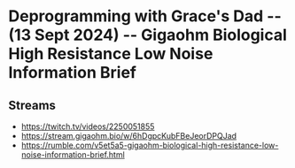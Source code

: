 # Deprogramming with Grace's Dad -- (13 Sept 2024) -- Gigaohm Biological High Resistance Low Noise Information Brief

## Streams
- https://twitch.tv/videos/2250051855
- https://stream.gigaohm.bio/w/6hDgpcKubFBeJeorDPQJad
- https://rumble.com/v5et5a5-gigaohm-biological-high-resistance-low-noise-information-brief.html

